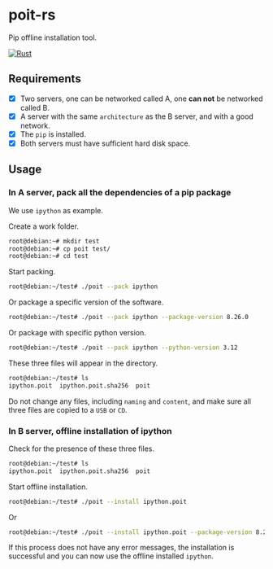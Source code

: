 # poit-rs

Pip offline installation tool.

[![Rust](https://github.com/rikonaka/poit-rs/actions/workflows/rust.yml/badge.svg?branch=main)](https://github.com/rikonaka/poit-rs/actions/workflows/rust.yml)

## Requirements

- [x] Two servers, one can be networked called A, one **can not** be networked called B.
- [x] A server with the same `architecture` as the B server, and with a good network.
- [x] The `pip` is installed.
- [x] Both servers must have sufficient hard disk space.

## Usage

### In A server, pack all the dependencies of a pip package

We use `ipython` as example.

Create a work folder.

```bash
root@debian:~# mkdir test
root@debian:~# cp poit test/
root@debian:~# cd test
```

Start packing.

```bash
root@debian:~/test# ./poit --pack ipython
```

Or package a specific version of the software.

```bash
root@debian:~/test# ./poit --pack ipython --package-version 8.26.0
```

Or package with specific python version.

```bash
root@debian:~/test# ./poit --pack ipython --python-version 3.12
```

These three files will appear in the directory.

```bash
root@debian:~/test# ls
ipython.poit  ipython.poit.sha256  poit
```

Do not change any files, including `naming` and `content`, and make sure all three files are copied to a `USB` or `CD`.

### In B server, offline installation of ipython

Check for the presence of these three files.

```bash
root@debian:~/test# ls
ipython.poit  ipython.poit.sha256  poit
```

Start offline installation.

```bash
root@debian:~/test# ./poit --install ipython.poit
```

Or

```bash
root@debian:~/test# ./poit --install ipython.poit --package-version 8.26.0
```

If this process does not have any error messages, the installation is successful and you can now use the offline installed `ipython`.
